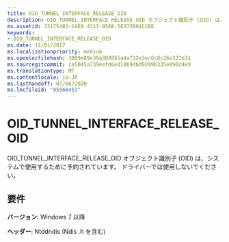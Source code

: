 ```yaml
---
title: OID_TUNNEL_INTERFACE_RELEASE_OID
description: OID_TUNNEL_INTERFACE_RELEASE_OID オブジェクト識別子 (OID) は、システムで使用するために予約されています。 ドライバーでは使用しないでください。
ms.assetid: 331754B3-19EA-4313-956E-5E373601CCBE
keywords:
- OID_TUNNEL_INTERFACE_RELEASE_OID
ms.date: 11/01/2017
ms.localizationpriority: medium
ms.openlocfilehash: 3009e89e39a388065a4a712e3ec6c8c26e321b31
ms.sourcegitcommit: ca5045a739eefd6ed14b9dbd9249b335e090c4e9
ms.translationtype: MT
ms.contentlocale: ja-JP
ms.lasthandoff: 07/06/2020
ms.locfileid: "85968453"
---
```

# <a name="oid_tunnel_interface_release_oid"></a>OID_TUNNEL_INTERFACE_RELEASE_OID

OID_TUNNEL_INTERFACE_RELEASE_OID オブジェクト識別子 (OID) は、システムで使用するために予約されています。 ドライバーでは使用しないでください。

## <a name="requirements"></a>要件

**バージョン**: Windows 7 以降

**ヘッダー**: Ntddndis (Ndis .h を含む)


